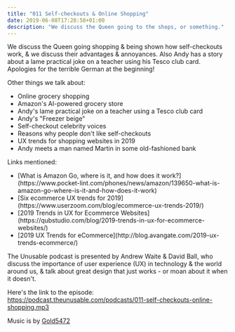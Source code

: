 ```yaml
---
title: "011 Self-checkouts & Online Shopping"
date: 2019-06-08T17:28:58+01:00
description: "We discuss the Queen going to the shops, or something."
---
```



We discuss the Queen going shopping & being shown how self-checkouts work, & we discuss their advantages & annoyances. Also Andy has a story about a lame practical joke on a teacher using his Tesco club card.  
Apologies for the terrible German at the beginning!


Other things we talk about:
<ul>
<li>Online grocery shopping</li>
<li>Amazon's AI-powered grocery store</li>
<li>Andy's lame practical joke on a teacher using a Tesco club card</li>
<li>Andy's "Freezer beige"</li>
<li>Self-checkout celebrity voices</li>
<li>Reasons why people don't like self-checkouts</li>
<li>UX trends for shopping websites in 2019</li>
<li>Andy meets a man named Martin in some old-fashioned bank</li>
</ul>

Links mentioned:
<ul>
<li>[What is Amazon Go, where is it, and how does it work?](https://www.pocket-lint.com/phones/news/amazon/139650-what-is-amazon-go-where-is-it-and-how-does-it-work)</li>
<li>[Six ecommerce UX trends for 2019](https://www.userzoom.com/blog/ecommerce-ux-trends-2019/)</li>
<li>[2019 Trends in UX for Ecommerce Websites](https://qubstudio.com/blog/2019-trends-in-ux-for-ecommerce-websites/)</li>
<li>[2019 UX Trends for eCommerce](http://blog.avangate.com/2019-ux-trends-ecommerce/)</li>
</ul>

The Unusable podcast is presented by Andrew Waite & David Ball, who discuss the importance of user experience (UX) in technology & the world around us, & talk about great design that just works - or moan about it when it doesn't.

Here's the link to the episode: https://podcast.theunusable.com/podcasts/011-self-checkouts-online-shopping.mp3

Music is by [Gold5472](https://gold5472.newgrounds.com/)